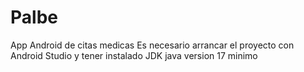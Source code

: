 # Palbe
App Android de citas medicas
Es necesario arrancar el proyecto con Android Studio y tener instalado JDK java version 17 minimo
